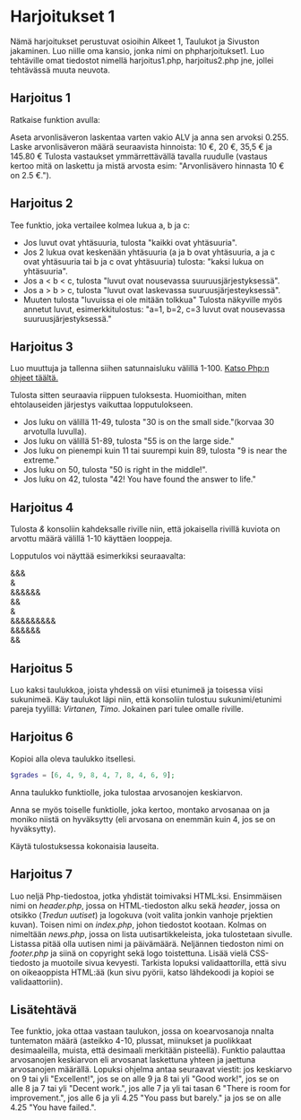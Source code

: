 # Harjoitukset 1

Nämä harjoitukset perustuvat osioihin Alkeet 1, Taulukot ja Sivuston jakaminen. Luo niille oma kansio, jonka nimi on phpharjoitukset1. Luo tehtäville omat tiedostot nimellä harjoitus1.php, harjoitus2.php jne, jollei tehtävässä muuta neuvota.

## Harjoitus 1

Ratkaise funktion avulla:

Aseta arvonlisäveron laskentaa varten vakio ALV ja anna sen arvoksi 0.255. Laske arvonlisäveron määrä seuraavista hinnoista: 10 €, 20 €, 35,5 € ja 145.80 € Tulosta vastaukset ymmärrettävällä tavalla ruudulle (vastaus kertoo mitä on laskettu ja mistä arvosta esim: "Arvonlisävero hinnasta 10 € on 2.5 €.").

## Harjoitus 2

Tee funktio, joka vertailee kolmea lukua a, b ja c:

- Jos luvut ovat yhtäsuuria, tulosta "kaikki ovat yhtäsuuria".
- Jos 2 lukua ovat keskenään yhtäsuuria (a ja b ovat yhtäsuuria, a ja c ovat yhtäsuuria tai b ja c ovat yhtäsuuria) tulosta: "kaksi lukua on yhtäsuuria".
- Jos a < b < c, tulosta "luvut ovat nousevassa suuruusjärjestyksessä".
- Jos a > b > c, tulosta "luvut ovat laskevassa suuruusjärjesteyksessä".
- Muuten tulosta "luvuissa ei ole mitään tolkkua"
Tulosta näkyville myös annetut luvut, esimerkkitulostus: "a=1, b=2, c=3 luvut ovat nousevassa suuruusjärjestyksessä."

## Harjoitus 3

Luo muuttuja ja tallenna siihen satunnaisluku välillä 1-100. [Katso Php:n ohjeet täältä.](https://www.w3schools.com/php/php_math.asp)<base target="_blank">

Tulosta sitten seuraavia riippuen tuloksesta. Huomioithan, miten ehtolauseiden järjestys vaikuttaa lopputulokseen.

- Jos luku on välillä 11-49, tulosta "30 is on the small side."(korvaa 30 arvotulla luvulla).
- Jos luku on välillä 51-89, tulosta "55 is on the large side."
- Jos luku on pienempi kuin 11 tai suurempi kuin 89, tulosta "9 is near the extreme."
- Jos luku on 50, tulosta "50 is right in the middle!".
- Jos luku on 42, tulosta "42! You have found the answer to life."

## Harjoitus 4

Tulosta *&* konsoliin kahdeksalle riville niin, että jokaisella rivillä kuviota on arvottu määrä välillä 1-10 käyttäen looppeja.

Lopputulos voi näyttää esimerkiksi seuraavalta:

&&& \
& \
&&&&&& \
&& \
& \
&&&&&&&&& \
&&&&&& \
&& 

## Harjoitus 5

Luo kaksi taulukkoa, joista yhdessä on viisi etunimeä ja toisessa viisi sukunimeä. Käy taulukot läpi niin, että konsoliin tulostuu sukunimi/etunimi pareja tyylillä: *Virtanen, Timo*. Jokainen pari tulee omalle riville.

## Harjoitus 6

Kopioi alla oleva taulukko itsellesi.

````php
$grades = [6, 4, 9, 8, 4, 7, 8, 4, 6, 9];
````

Anna taulukko funktiolle, joka tulostaa arvosanojen keskiarvon.

Anna se myös toiselle funktiolle, joka kertoo, montako arvosanaa on ja moniko niistä on hyväksytty (eli arvosana on enemmän kuin 4, jos se on hyväksytty).

Käytä tulostuksessa kokonaisia lauseita.

## Harjoitus 7

Luo neljä Php-tiedostoa, jotka yhdistät toimivaksi HTML:ksi. Ensimmäisen nimi on *header.php*, jossa on HTML-tiedoston alku sekä *header*, jossa on otsikko (*Tredun uutiset*) ja logokuva (voit valita jonkin vanhoje prjektien kuvan). Toisen nimi on *index.php*, johon tiedostot kootaan. Kolmas on nimeltään *news.php*, jossa on lista uutisartikkeleista, joka tulostetaan sivulle. Listassa pitää olla uutisen nimi ja päivämäärä. Neljännen tiedoston nimi on *footer.php* ja siinä on copyright sekä logo toistettuna. Lisää vielä CSS-tiedosto ja muotoile sivua kevyesti. Tarkista lopuksi validaattorilla, että sivu on oikeaoppista HTML:ää (kun sivu pyörii, katso lähdekoodi ja kopioi se validaattoriin).

## Lisätehtävä

Tee funktio, joka ottaa vastaan taulukon, jossa on koearvosanoja nnalta tuntematon määrä (asteikko 4-10, plussat, miinukset ja puolikkaat desimaaleilla, muista, että desimaali merkitään pisteellä). Funktio palauttaa arvosanojen keskiarvon eli arvosanat laskettuna yhteen ja jaettuna arvosanojen määrällä. Lopuksi ohjelma antaa seuraavat viestit: jos keskiarvo on 9 tai yli "Excellent!", jos se on alle 9 ja 8 tai yli "Good work!", jos se on alle 8 ja 7 tai yli "Decent work.", jos alle 7 ja yli tai tasan 6 "There is room for improvement.", jos alle 6 ja yli 4.25 "You pass but barely." ja jos se on alle 4.25 "You have failed.".